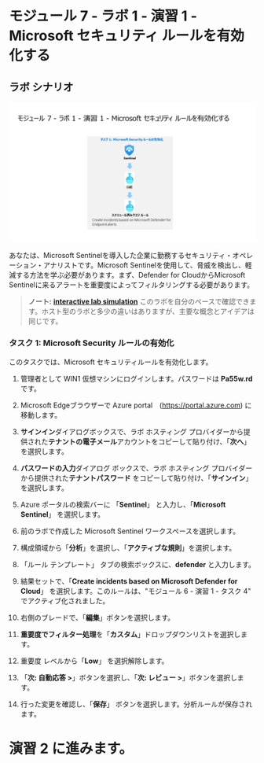 # モジュール 7 - ラボ 1 - 演習 1 - Microsoft セキュリティ ルールを有効化する

## ラボ シナリオ

![Lab overview.](../Media/SC-200-Lab_Diagrams_Mod7_L1_Ex1.png)

あなたは、Microsoft Sentinelを導入した企業に勤務するセキュリティ・オペレーション・アナリストです。Microsoft Sentinelを使用して、脅威を検出し、軽減する方法を学ぶ必要があります。まず、Defender for CloudからMicrosoft Sentinelに来るアラートを重要度によってフィルタリングする必要があります。 

>**ノート:** **[interactive lab simulation](https://mslabs.cloudguides.com/guides/SC-200%20Lab%20Simulation%20-%20Modify%20a%20Microsoft%20Security%20rule)** このラボを自分のペースで確認できます。ホスト型のラボと多少の違いはありますが、主要な概念とアイデアは同じです。

### タスク 1: Microsoft Security ルールの有効化

このタスクでは、Microsoft セキュリティルールを有効化します。

1. 管理者として WIN1 仮想マシンにログインします。パスワードは **Pa55w.rd** です。  

2. Microsoft Edgeブラウザーで Azure portal　(https://portal.azure.com) に移動します。

3. **サインイン**ダイアログボックスで、ラボ ホスティング プロバイダーから提供された**テナントの電子メール**アカウントをコピーして貼り付け、「**次へ**」を選択します。

4. **パスワードの入力**ダイアログ ボックスで、ラボ ホスティング プロバイダーから提供された**テナントパスワード** をコピーして貼り付け、「**サインイン**」を選択します。

5. Azure ポータルの検索バーに 「**Sentinel**」 と入力し、「**Microsoft Sentinel**」 を選択します。

6. 前のラボで作成した Microsoft Sentinel ワークスペースを選択します。

7. 構成領域から「**分析**」を選択し、「**アクティブな規則**」を選択します。

8. 「ルール テンプレート」 タブの検索ボックスに、**defender** と入力します。

9. 結果セットで、「**Create incidents based on Microsoft Defender for Cloud**」 を選択します。このルールは、"モジュール 6 - 演習 1 - タスク 4" でアクティブ化されました。

10. 右側のブレードで、「**編集**」ボタンを選択します。

11. **重要度でフィルター処理**を「**カスタム**」ドロップダウンリストを選択します。

12. 重要度 レベルから「**Low**」 を選択解除します。

13. 「**次: 自動応答 >**」ボタンを選択し、「**次: レビュー >**」ボタンを選択します。

14. 行った変更を確認し、「**保存**」 ボタンを選択します。分析ルールが保存されます。

# 演習 2 に進みます。
